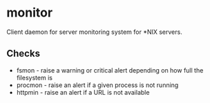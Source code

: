 monitor
=======

Client daemon for server monitoring system for *NIX servers.

Checks
------

* fsmon - raise a warning or critical alert depending on how full the filesystem is
* procmon - raise an alert if a given process is not running
* httpmin - raise an alert if a URL is not available
